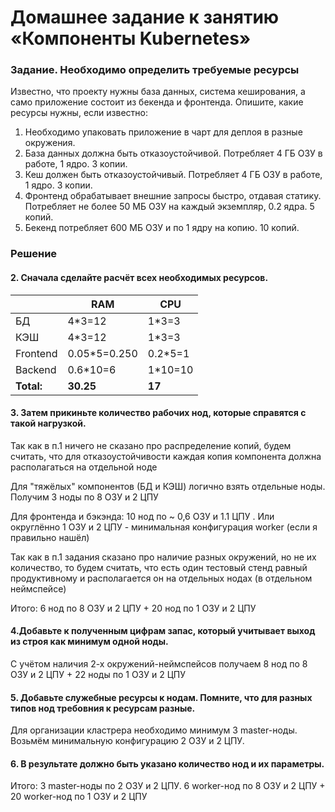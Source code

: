 # Домашнее задание к занятию «Компоненты Kubernetes» #

### Задание. Необходимо определить требуемые ресурсы ###

Известно, что проекту нужны база данных, система кеширования, а само приложение состоит из бекенда и фронтенда. Опишите, какие ресурсы нужны, если известно:

1. Необходимо упаковать приложение в чарт для деплоя в разные окружения.
2. База данных должна быть отказоустойчивой. Потребляет 4 ГБ ОЗУ в работе, 1 ядро. 3 копии.
3. Кеш должен быть отказоустойчивый. Потребляет 4 ГБ ОЗУ в работе, 1 ядро. 3 копии.
4. Фронтенд обрабатывает внешние запросы быстро, отдавая статику. Потребляет не более 50 МБ ОЗУ на каждый экземпляр, 0.2 ядра. 5 копий.
5. Бекенд потребляет 600 МБ ОЗУ и по 1 ядру на копию. 10 копий.

### Решение ###

#### 2. Сначала сделайте расчёт всех необходимых ресурсов. ####

|          | RAM          | CPU     |  
|----------|--------------|---------|
| БД       | 4*3=12       | 1*3=3   |   
| КЭШ      | 4*3=12       | 1*3=3   | 
| Frontend | 0.05*5=0.250 | 0.2*5=1 |   
| Backend  | 0.6*10=6     | 1*10=10 |   
| **Total:**   | **30.25**    | **17**  |   



#### 3. Затем прикиньте количество рабочих нод, которые справятся с такой нагрузкой. ####

Так как в п.1 ничего не сказано про распределение копий, будем считать, что для отказоустойчивости каждая копия компонента должна располагаться на отдельной ноде   

Для "тяжёлых" компонентов (БД и КЭШ) логично взять отдельные ноды. Получим  3 ноды по 8 ОЗУ и 2 ЦПУ

Для фронтенда и бэкэнда: 10 нод по ~ 0,6  ОЗУ и 1.1 ЦПУ . Или округлённо 1 ОЗУ и 2 ЦПУ - минимальная конфигурация worker (если я правильно нашёл)

Так как в п.1 задания сказано про наличие разных окружений, но не их количество, то будем считать, что есть один тестовый стенд равный продуктивному и располагается он на отдельных нодах (в отдельном неймспейсе)  

Итого: 6 нод по 8 ОЗУ и 2 ЦПУ + 20 нод по 1  ОЗУ и 2 ЦПУ

#### 4.Добавьте к полученным цифрам запас, который учитывает выход из строя как минимум одной ноды. ####

С учётом наличия 2-х окружений-неймспейсов получаем 8 нод по 8 ОЗУ и 2 ЦПУ + 22 ноды по 1  ОЗУ и 2 ЦПУ


#### 5. Добавьте служебные ресурсы к нодам. Помните, что для разных типов нод требовния к ресурсам разные. ####

Для организации кластрера необходимо минимум 3 master-ноды. Возьмём минимальную конфигурацию 2 ОЗУ и 2 ЦПУ.

#### 6. В результате должно быть указано количество нод и их параметры. ####

Итого:
  3 master-ноды по 2 ОЗУ и 2 ЦПУ.
  6 worker-нод по 8 ОЗУ и 2 ЦПУ + 20 worker-нод по 1  ОЗУ и 2 ЦПУ



